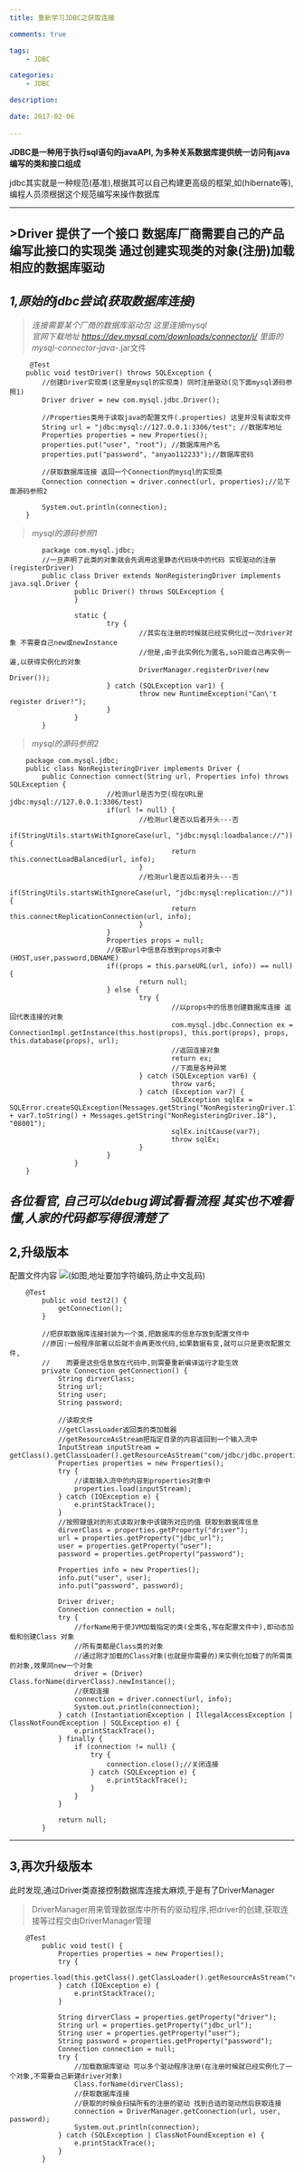 ```yaml
---
title: 重新学习JDBC之获取连接

comments: true    

tags: 
    - JDBC

categories: 
    - JDBC

description: 

date: 2017-02-06
   
---
```


**JDBC是一种用于执行sql语句的javaAPI, 为多种关系数据库提供统一访问有java编写的类和接口组成**

jdbc其实就是一种规范(基准),根据其可以自己构建更高级的框架,如(hibernate等),
编程人员须根据这个规范编写来操作数据库

----------------

<!--more-->

## >**Driver** 提供了一个接口 数据库厂商需要自己的产品编写此接口的实现类 通过创建实现类的对象(注册)加载相应的数据库驱动

## *1,原始的jdbc尝试(获取数据库连接)*

>*连接需要某个厂商的数据库驱动包 这里连接mysql  
官网下载地址  https://dev.mysql.com/downloads/connector/j/      里面的 mysql-connector-java-*.jar文件

    
         @Test
        public void testDriver() throws SQLException {
            //创建Driver实现类(这里是mysql的实现类) 同时注册驱动(见下面mysql源码参照1)
            Driver driver = new com.mysql.jdbc.Driver();
                    
            //Properties类用于读取java的配置文件(.properties) 这里并没有读取文件
            String url = "jdbc:mysql://127.0.0.1:3306/test"; //数据库地址
            Properties properties = new Properties();
            properties.put("user", "root"); //数据库用户名
            properties.put("password", "anyao112233");//数据库密码
                    
            //获取数据库连接 返回一个Connection的mysql的实现类
            Connection connection = driver.connect(url, properties);//见下面源码参照2
    
            System.out.println(connection);
        }

>*mysql的源码参照1*


            package com.mysql.jdbc;
            //一旦声明了此类的对象就会先调用这里静态代码块中的代码 实现驱动的注册(registerDriver)
            public class Driver extends NonRegisteringDriver implements java.sql.Driver {
                    public Driver() throws SQLException {
                    }
        
                    static {
                            try {
                                    //其实在注册的时候就已经实例化过一次driver对象 不需要自己new或newInstance
                                    //但是,由于此实例化为匿名,so只能自己再实例一遍,以获得实例化的对象
                                    DriverManager.registerDriver(new Driver());
                            } catch (SQLException var1) {
                                    throw new RuntimeException("Can\'t register driver!");
                            }
                    }
            }
	
	
> *mysql的源码参照2*

        
        package com.mysql.jdbc;
        public class NonRegisteringDriver implements Driver {
            public Connection connect(String url, Properties info) throws SQLException {
                            //检测url是否为空(现在URL是jdbc:mysql://127.0.0.1:3306/test)
                            if(url != null) {
                                    //检测url是否以后者开头---否
                                    if(StringUtils.startsWithIgnoreCase(url, "jdbc:mysql:loadbalance://")) {
                                            return this.connectLoadBalanced(url, info);
                                    }
                                    //检测url是否以后者开头---否
                                    if(StringUtils.startsWithIgnoreCase(url, "jdbc:mysql:replication://")) {
                                            return this.connectReplicationConnection(url, info);
                                    }
                            }
                            Properties props = null;
                            //获取url中信息存放到props对象中(HOST,user,password,DBNAME)
                            if((props = this.parseURL(url, info)) == null) {
                                    return null;
                            } else {
                                    try {
                                            //以props中的信息创建数据库连接 返回代表连接的对象
                                            com.mysql.jdbc.Connection ex = ConnectionImpl.getInstance(this.host(props), this.port(props), props, this.database(props), url);
                                            //返回连接对象
                                            return ex;
                                            //下面是各种异常
                                    } catch (SQLException var6) {
                                            throw var6;
                                    } catch (Exception var7) {
                                            SQLException sqlEx = SQLError.createSQLException(Messages.getString("NonRegisteringDriver.17") + var7.toString() + Messages.getString("NonRegisteringDriver.18"), "08001");
                                            sqlEx.initCause(var7);
                                            throw sqlEx;
                                    }
                            }
                    }
        }
        
        
*各位看官, 自己可以debug调试看看流程 其实也不难看懂,人家的代码都写得很清楚了*
----

## **2,升级版本**

配置文件内容
![](http://www.zj2626.com/wp-content/uploads/2017/02/aaa.png)(如图,地址要加字符编码,防止中文乱码)

            
        @Test
            public void test2() {
                getConnection();
            }
        
            //把获取数据库连接封装为一个类,把数据库的信息存放到配置文件中
            //原因:一般程序部署以后就不会再更改代码,如果数据有变,就可以只是更改配置文件,
            //    而要是这些信息放在代码中,则需要重新编译运行才能生效
            private Connection getConnection() {
                String dirverClass;
                String url;
                String user;
                String password;
        
                //读取文件
                //getClassLoader返回类的类加载器 
                //getResourceAsStream把指定目录的内容返回到一个输入流中
                InputStream inputStream = getClass().getClassLoader().getResourceAsStream("com/jdbc/jdbc.properties");
                Properties properties = new Properties();
                try {
                    //读取输入流中的内容到properties对象中
                    properties.load(inputStream);
                } catch (IOException e) {
                    e.printStackTrace();
                }
                //按照键值对的形式读取对象中该键所对应的值 获取到数据库信息
                dirverClass = properties.getProperty("driver");
                url = properties.getProperty("jdbc_url");
                user = properties.getProperty("user");
                password = properties.getProperty("password");
        
                Properties info = new Properties();
                info.put("user", user);
                info.put("password", password);
        
                Driver driver;
                Connection connection = null;
                try {
                    //forName用于使JVM加载指定的类(全类名,写在配置文件中),即动态加载和创建Class 对象
                    //所有类都是Class类的对象
                    //通过刚才加载的Class对象(也就是你需要的)来实例化加载了的所需类的对象,效果同new一个对象
                    driver = (Driver) Class.forName(dirverClass).newInstance();
                    //获取连接
                    connection = driver.connect(url, info);
                    System.out.println(connection);
                } catch (InstantiationException | IllegalAccessException | ClassNotFoundException | SQLException e) {
                    e.printStackTrace();
                } finally {
                    if (connection != null) {
                        try {
                            connection.close();//关闭连接
                        } catch (SQLException e) {
                            e.printStackTrace();
                        }
                    }
                }
        
                return null;
            }
            
---

## **3,再次升级版本**

此时发现,通过Driver类直接控制数据库连接太麻烦,于是有了DriverManager
>DriverManager用来管理数据库中所有的驱动程序,把driver的创建,获取连接等过程交由DriverManager管理

        
        @Test
            public void test() {
                Properties properties = new Properties();
                try {
                    properties.load(this.getClass().getClassLoader().getResourceAsStream("com/jdbc/jdbc.properties"));
                } catch (IOException e) {
                    e.printStackTrace();
                }
        
                String dirverClass = properties.getProperty("driver");
                String url = properties.getProperty("jdbc_url");
                String user = properties.getProperty("user");
                String password = properties.getProperty("password");
                Connection connection = null;
                try {
                    //加载数据库驱动 可以多个驱动程序注册(在注册时候就已经实例化了一个对象,不需要自己新建driver对象)
                    Class.forName(dirverClass);
                    //获取数据库连接
                    //获取的时候会扫描所有的注册的驱动 找到合适的驱动然后获取连接
                    connection = DriverManager.getConnection(url, user, password);
                    System.out.println(connection);
                } catch (SQLException | ClassNotFoundException e) {
                    e.printStackTrace();
                }
            }
